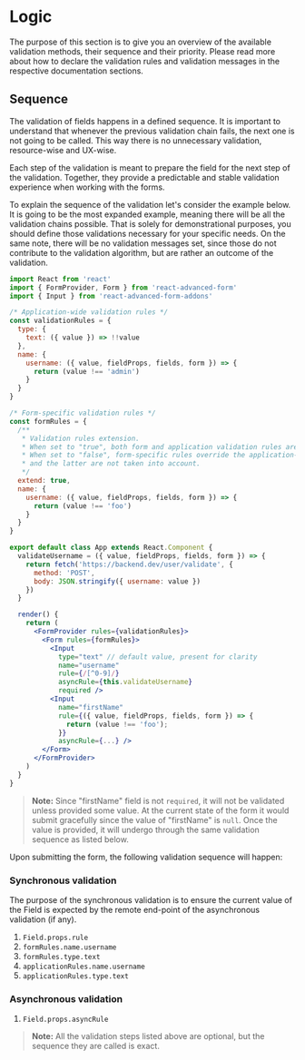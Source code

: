 # Logic

The purpose of this section is to give you an overview of the available validation methods, their sequence and their priority. Please read more about how to declare the validation rules and validation messages in the respective documentation sections.

## Sequence

The validation of fields happens in a defined sequence. It is important to understand that whenever the previous validation chain fails, the next one is not going to be called. This way there is no unnecessary validation, resource-wise and UX-wise.

Each step of the validation is meant to prepare the field for the next step of the validation. Together, they provide a predictable and stable validation experience when working with the forms.

To explain the sequence of the validation let's consider the example below. It is going to be the most expanded example, meaning there will be all the validation chains possible. That is solely for demonstrational purposes, you should define those validations necessary for your specific needs. On the same note, there will be no validation messages set, since those do not contribute to the validation algorithm, but are rather an outcome of the validation.

```jsx
import React from 'react'
import { FormProvider, Form } from 'react-advanced-form'
import { Input } from 'react-advanced-form-addons'

/* Application-wide validation rules */
const validationRules = {
  type: {
    text: ({ value }) => !!value
  },
  name: {
    username: ({ value, fieldProps, fields, form }) => {
      return (value !== 'admin')
    }
  }
}

/* Form-specific validation rules */
const formRules = {
  /**
   * Validation rules extension.
   * When set to "true", both form and application validation rules are taken into account.
   * When set to "false", form-specific rules override the application-wide rules,
   * and the latter are not taken into account.
   */
  extend: true,
  name: {
    username: ({ value, fieldProps, fields, form }) => {
      return (value !== 'foo')
    }
  }
}

export default class App extends React.Component {
  validateUsername = ({ value, fieldProps, fields, form }) => {
    return fetch('https://backend.dev/user/validate', {
      method: 'POST',
      body: JSON.stringify({ username: value })
    })
  }

  render() {
    return (
      <FormProvider rules={validationRules}>
        <Form rules={formRules}>
          <Input
            type="text" // default value, present for clarity
            name="username"
            rule={/[^0-9]/}
            asyncRule={this.validateUsername}
            required />
          <Input
            name="firstName"
            rule={({ value, fieldProps, fields, form }) => {
              return (value !== 'foo');
            }}
            asyncRule={...} />
        </Form>
      </FormProvider>
    )
  }
}
```

> **Note:** Since "firstName" field is not `required`, it will not be validated unless provided some value. At the current state of the form it would submit gracefully since the value of "firstName" is `null`. Once the value is provided, it will undergo through the same validation sequence as listed below.

Upon submitting the form, the following validation sequence will happen:

### Synchronous validation

The purpose of the synchronous validation is to ensure the current value of the Field is expected by the remote end-point of the asynchronous validation \(if any\).

1. `Field.props.rule`
2. `formRules.name.username`
3. `formRules.type.text`
4. `applicationRules.name.username`
5. `applicationRules.type.text`

### Asynchronous validation

1. `Field.props.asyncRule`

> **Note:** All the validation steps listed above are optional, but the sequence they are called is exact.

